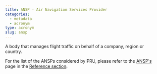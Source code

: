 ```yaml
---
title: ANSP - Air Navigation Services Provider
categories:
  - metadata
  - acronym
type: acronym
slug: ansp
---
```


A body that manages flight traffic on behalf of a company, region or country.

For the list of the ANSPs considered by PRU, please refer to the [ANSP's](/ansp/) page in the [Reference section](/reference/).

